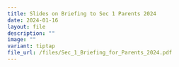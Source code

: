 ```yaml
---
title: Slides on Briefing to Sec 1 Parents 2024
date: 2024-01-16
layout: file
description: ""
image: ""
variant: tiptap
file_url: /files/Sec_1_Briefing_for_Parents_2024.pdf
---
```


